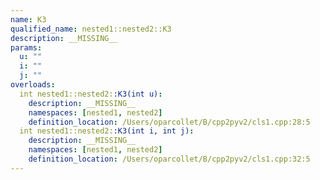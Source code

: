 ```yaml
---
name: K3
qualified_name: nested1::nested2::K3
description: __MISSING__
params:
  u: ""
  i: ""
  j: ""
overloads:
  int nested1::nested2::K3(int u):
    description: __MISSING__
    namespaces: [nested1, nested2]
    definition_location: /Users/oparcollet/B/cpp2pyv2/cls1.cpp:28:5
  int nested1::nested2::K3(int i, int j):
    description: __MISSING__
    namespaces: [nested1, nested2]
    definition_location: /Users/oparcollet/B/cpp2pyv2/cls1.cpp:32:5
---
```



